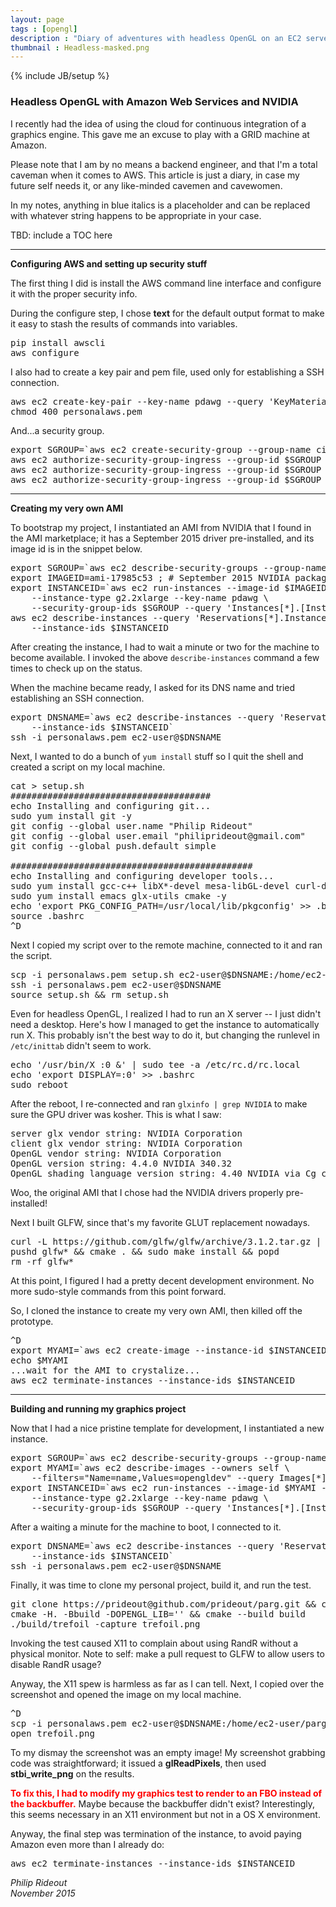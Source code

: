```yaml
---
layout: page
tags : [opengl]
description : "Diary of adventures with headless OpenGL on an EC2 server."
thumbnail : Headless-masked.png
---
```

{% include JB/setup %}

### Headless OpenGL with Amazon Web Services and NVIDIA

I recently had the idea of using the cloud for continuous integration of a graphics engine.  This gave me an excuse to play with a GRID machine at Amazon.

Please note that I am by no means a backend engineer, and that I'm a total caveman when it comes to AWS.  This article is just a diary, in case my future self needs it, or any like-minded cavemen and cavewomen.

In my notes, anything in <span class="madlib">blue italics</span> is a placeholder and can be replaced with whatever string happens to be appropriate in your case.

<!--In the snippets below, sometimes the shell commands end in semicolons.  This allows you to copy-and-paste a sequence of commands into a terminal.  In the real world, you'd probably want to write bash scripts, or Python scripts that use the <b>boto</b> package.-->

TBD: include a TOC here

---

**Configuring AWS and setting up security stuff**

The first thing I did is install the AWS command line interface and configure it with the proper security info.

During the configure step, I chose <b>text</b> for the default output format to make it easy to stash the results of commands into variables.

<pre>
pip install awscli
aws configure
</pre>

I also had to create a key pair and pem file, used only for establishing a SSH connection.

<pre>
aws ec2 create-key-pair --key-name <span class="madlib">pdawg</span> --query 'KeyMaterial' > <span class="madlib">personalaws.pem</span>
chmod 400 <span class="madlib">personalaws.pem</span>
</pre>

And...a security group.

<pre>
export SGROUP=`aws ec2 create-security-group --group-name <span class="madlib">cisec</span> --description "headless"`
aws ec2 authorize-security-group-ingress --group-id $SGROUP --protocol tcp --port 22 --cidr 0.0.0.0/0
aws ec2 authorize-security-group-ingress --group-id $SGROUP --protocol tcp --port 80 --cidr 0.0.0.0/0
aws ec2 authorize-security-group-ingress --group-id $SGROUP --protocol tcp --port 8080 --cidr 0.0.0.0/0
</pre>

---

**Creating my very own AMI**

To bootstrap my project, I instantiated an AMI from NVIDIA that I found in the AMI marketplace; it has a September 2015 driver pre-installed, and its image id is in the snippet below.

<pre>
export SGROUP=`aws ec2 describe-security-groups --group-name <span class="madlib">cisec</span> --query 'SecurityGroups[*].[GroupId]'`
export IMAGEID=ami-17985c53 ; # September 2015 NVIDIA package.
export INSTANCEID=`aws ec2 run-instances --image-id $IMAGEID --count 1 \
    --instance-type g2.2xlarge --key-name <span class="madlib">pdawg</span> \
    --security-group-ids $SGROUP --query 'Instances[*].[InstanceId]' `
aws ec2 describe-instances --query 'Reservations[*].Instances[*].[State.Name,PublicDnsName]' \
    --instance-ids $INSTANCEID
</pre>

After creating the instance, I had to wait a minute or two for the machine to become available.  I invoked the above `describe-instances` command a few times to check up on the status.

When the machine became ready, I asked for its DNS name and tried establishing an SSH connection.

<pre>
export DNSNAME=`aws ec2 describe-instances --query 'Reservations[*].Instances[*].[PublicDnsName]' \
    --instance-ids $INSTANCEID`
ssh -i <span class="madlib">personalaws.pem</span> ec2-user@$DNSNAME
</pre>

Next, I wanted to do a bunch of `yum install` stuff so I quit the shell and created a script on my local machine.

<pre>
cat > setup.sh
######################################
echo Installing and configuring git...
sudo yum install git -y
git config --global user.name "<span class="madlib">Philip Rideout</span>"
git config --global user.email "<span class="madlib">philiprideout@gmail.com</span>"
git config --global push.default simple

##############################################
echo Installing and configuring developer tools...
sudo yum install gcc-c++ libX*-devel mesa-libGL-devel curl-devel -y
sudo yum install emacs glx-utils cmake -y
echo 'export PKG_CONFIG_PATH=/usr/local/lib/pkgconfig' >> .bashrc
source .bashrc
^D
</pre>

Next I copied my script over to the remote machine, connected to it and ran the script.

<pre>
scp -i <span class="madlib">personalaws.pem</span> setup.sh ec2-user@$DNSNAME:/home/ec2-user/setup.sh
ssh -i <span class="madlib">personalaws.pem</span> ec2-user@$DNSNAME
source setup.sh && rm setup.sh
</pre>

Even for headless OpenGL, I realized I had to run an X server -- I just didn't need a desktop.  Here's how I managed to get the instance to automatically run X.  This probably isn't the best way to do it, but changing the runlevel in `/etc/inittab` didn't seem to work.

<pre>
echo '/usr/bin/X :0 &' | sudo tee -a /etc/rc.d/rc.local
echo 'export DISPLAY=:0' >> .bashrc
sudo reboot
</pre>

After the reboot, I re-connected and ran `glxinfo | grep NVIDIA` to make sure the GPU driver was kosher.  This is what I saw:

<pre>
server glx vendor string: NVIDIA Corporation
client glx vendor string: NVIDIA Corporation
OpenGL vendor string: NVIDIA Corporation
OpenGL version string: 4.4.0 NVIDIA 340.32
OpenGL shading language version string: 4.40 NVIDIA via Cg compiler
</pre>

Woo, the original AMI that I chose had the NVIDIA drivers properly pre-installed!

Next I built GLFW, since that's my favorite GLUT replacement nowadays.

<pre>
curl -L https://github.com/glfw/glfw/archive/3.1.2.tar.gz | tar xz
pushd glfw* && cmake . && sudo make install && popd
rm -rf glfw*
</pre>

At this point, I figured I had a pretty decent development environment.  No more sudo-style commands from this point forward.

So, I cloned the instance to create my very own AMI, then killed off the prototype.

<pre>
^D
export MYAMI=`aws ec2 create-image --instance-id $INSTANCEID --name <span class="madlib">opengldev</span> --query 'ImageId'`
echo $MYAMI
<span class="madlib">...wait for the AMI to crystalize...</span>
aws ec2 terminate-instances --instance-ids $INSTANCEID
</pre>

---

**Building and running my graphics project**

Now that I had a nice pristine template for development, I instantiated a new instance.

<pre>
export SGROUP=`aws ec2 describe-security-groups --group-name <span class="madlib">cisec</span> --query 'SecurityGroups[*].[GroupId]'`
export MYAMI=`aws ec2 describe-images --owners self \
    --filters="Name=name,Values=<span class="madlib">opengldev</span>" --query Images[*].[ImageId]`
export INSTANCEID=`aws ec2 run-instances --image-id $MYAMI --count 1 \
    --instance-type g2.2xlarge --key-name <span class="madlib">pdawg</span> \
    --security-group-ids $SGROUP --query 'Instances[*].[InstanceId]' `
</pre>

After a waiting a minute for the machine to boot, I connected to it.

<pre>
export DNSNAME=`aws ec2 describe-instances --query 'Reservations[*].Instances[*].[PublicDnsName]' \
    --instance-ids $INSTANCEID`
ssh -i <span class="madlib">personalaws.pem</span> ec2-user@$DNSNAME
</pre>

Finally, it was time to clone my personal project, build it, and run the test.

<pre>
git clone https://prideout@github.com/prideout/parg.git && cd parg
cmake -H. -Bbuild -DOPENGL_LIB='' && cmake --build build
./build/trefoil -capture trefoil.png
</pre>

Invoking the test caused X11 to complain about using RandR without a physical monitor.  <span class="madlib">Note to self: make a pull request to GLFW to allow users to disable RandR usage?</span>

Anyway, the X11 spew is harmless as far as I can tell.  Next, I copied over the screenshot and opened the image on my local machine.

<pre>
^D
scp -i <span class="madlib">personalaws.pem</span> ec2-user@$DNSNAME:/home/ec2-user/parg/trefoil.png .
open trefoil.png
</pre>

To my dismay the screenshot was an empty image!  My screenshot grabbing code was straightforward; it issued a **glReadPixels**, then used **stbi_write_png** on the results.

<span style="color:red;font-weight:bold">To fix this, I had to modify my graphics test to render to an FBO instead of the backbuffer.</span>  Maybe because the backbuffer didn't exist?  Interestingly, this seems necessary in an X11 environment but not in a OS X environment.

Anyway, the final step was termination of the instance, to avoid paying Amazon even more than I already do:

<pre>
aws ec2 terminate-instances --instance-ids $INSTANCEID
</pre>

<i>
Philip Rideout
<br>
November 2015
</i>